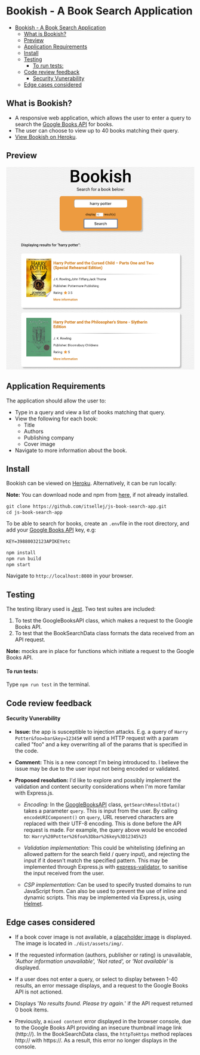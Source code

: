 # Bookish - A Book Search Application

- [Bookish - A Book Search Application](#bookish---a-book-search-application)
  - [What is Bookish?](#what-is-bookish)
  - [Preview](#preview)
  - [Application Requirements](#application-requirements)
  - [Install](#install)
  - [Testing](#testing)
      - [To run tests:](#to-run-tests)
  - [Code review feedback](#code-review-feedback)
      - [Security Vunerability](#security-vunerability)
  - [Edge cases considered](#edge-cases-considered)

## What is Bookish?

- A responsive web application, which allows the user to enter a query to search the [Google Books API](https://developers.google.com/books/docs/overview) for books.
- The user can choose to view up to 40 books matching their query.
- [View Bookish on Heroku](https://bookish-00.herokuapp.com).

## Preview

![Bookish App Screenshot](dist/assets/img/bookish-app.png)

## Application Requirements

The application should allow the user to:

- Type in a query and view a list of books matching that query.
- View the following for each book:
  - Title
  - Authors
  - Publishing company
  - Cover image
- Navigate to more information about the book.

## Install

Bookish can be viewed on [Heroku](https://bookish-00.herokuapp.com). Alternatively, it can be run locally:

**Note:** You can download node and npm from [here](https://www.npmjs.com/get-npm), if not already installed.

```
git clone https://github.com/itsellej/js-book-search-app.git
cd js-book-search-app
```

To be able to search for books, create an `.env`file in the root directory, and add your [Google Books API](https://developers.google.com/books/docs/v1/using#APIKey) key, e.g:

```
KEY=39880032123APIKEYetc
```

```
npm install
npm run build
npm start
```

Navigate to `http://localhost:8080` in your browser.

## Testing

The testing library used is [Jest](https://jestjs.io/). Two test suites are included:

1. To test the GoogleBooksAPI class, which makes a request to the Google Books API.
2. To test that the BookSearchData class formats the data received from an API request.

**Note:** mocks are in place for functions which initiate a request to the Google Books API.

#### To run tests:

Type `npm run test` in the terminal.

## Code review feedback

#### Security Vunerability

- **Issue:** the app is susceptible to injection attacks. E.g. a query of `Harry Potter&foo=bar&key=12345#` will send a HTTP request with a param called "foo" and a key overwriting all of the params that is specified in the code.
- **Comment:** This is a new concept I'm being introduced to. I believe the issue may be due to the user input not being encoded or validated.

- **Proposed resolution:** I'd like to explore and possibly implement the validation and content security considerations when I'm more familar with Express.js.

  - _Encoding:_ In the [GoogleBooksAPI](https://github.com/itsellej/js-book-search-app/blob/master/src/google_books_api.js) class, `getSearchResultData()` takes a parameter `query`. This is input from the user. By calling `encodeURIComponent()` on `query`, URL reserved characters are replaced with their UTF-8 encoding. This is done before the API request is made. For example, the query above would be encoded to:
    `Harry%20Potter%26foo%3Dbar%26key%3D12345%23`

  - _Validation implementation:_ This could be whitelisting (defining an allowed pattern for the search field / query input), and rejecting the input if it doesn't match the specified pattern.
    This may be implemented through Express.js with [express-validator](https://express-validator.github.io/docs/), to sanitise the input received from the user.

  - _CSP implementation:_ Can be used to specify trusted domains to run JavaScript from. Can also be used to prevent the use of inline and dynamic scripts. This may be implemented via Express.js, using [Helmet](https://expressjs.com/en/advanced/best-practice-security.html).

## Edge cases considered

- If a book cover image is not available, a [placeholder image](https://github.com/itsellej/js-book-search-app/blob/master/dist/assets/img/no-image.png) is displayed. The image is located in `./dist/assets/img/`.

- If the requested information (authors, publisher or rating) is unavailable, _'Author information unavailable', 'Not rated',_ or _'Not available'_ is displayed.

- If a user does not enter a query, or select to display between 1-40 results, an error message displays, and a request to the Google Books API is not actioned.

- Displays '_No results found. Please try again._' if the API request returned 0 book items.

- Previously, a `mixed content` error displayed in the browser console, due to the Google Books API providing an insecure thumbnail image link (http://). In the BookSearchData class, the `httpToHttps` method replaces http:// with https://. As a result, this error no longer displays in the console.
